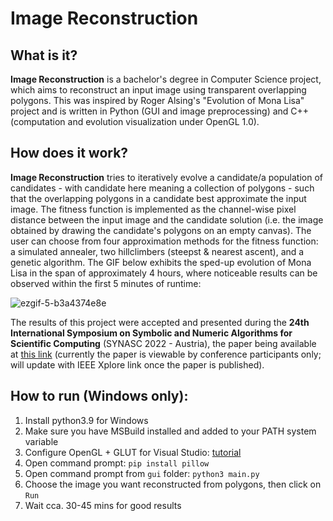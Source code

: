 # Image Reconstruction

## What is it?

**Image Reconstruction** is a bachelor's degree in Computer Science project, which aims to reconstruct an input image using transparent overlapping polygons. This was inspired by Roger Alsing's "Evolution of Mona Lisa" project and is written in Python (GUI and image preprocessing) and C++ (computation and evolution visualization under OpenGL 1.0).

## How does it work?

**Image Reconstruction** tries to iteratively evolve a candidate/a population of candidates - with candidate here meaning a collection of polygons - such that the overlapping polygons in a candidate best approximate the input image. The fitness function is implemented as the channel-wise pixel distance between the input image and the candidate solution (i.e. the image obtained by drawing the candidate's polygons on an empty canvas). The user can choose from four approximation methods for the fitness function: a simulated annealer, two hillclimbers (steepst & nearest ascent), and a genetic algorithm. The GIF below exhibits the sped-up evolution of Mona Lisa in the span of approximately 4 hours, where noticeable results can be observed within the first 5 minutes of runtime:

![ezgif-5-b3a4374e8e](https://user-images.githubusercontent.com/22328874/228052162-8a1b511f-c3c8-4348-bd0a-6e053755712b.gif)


The results of this project were accepted and presented during the **24th International Symposium on Symbolic and Numeric Algorithms for Scientific Computing** (SYNASC 2022 - Austria), the paper being available at [this link](paper.pdf) (currently the paper is viewable by conference participants only; will update with IEEE Xplore link once the paper is published).

## How to run (Windows only):

1. Install python3.9 for Windows
1. Make sure you have MSBuild installed and added to your PATH system variable
1. Configure OpenGL + GLUT for Visual Studio: [tutorial](https://www.geeksforgeeks.org/how-to-setup-opengl-with-visual-studio-2019-on-windows-10/)
1. Open command prompt: `pip install pillow`
1. Open command prompt from `gui` folder: `python3 main.py`
1. Choose the image you want reconstructed from polygons, then click on `Run`
1. Wait cca. 30-45 mins for good results
